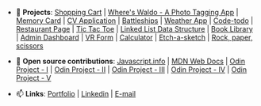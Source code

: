 - 📄 **Projects**: [Shopping Cart](https://github.com/marcusicaro/shopping-cart) | [Where's Waldo - A Photo Tagging App](https://github.com/marcusicaro/wheres-waldo) | [Memory Card](https://github.com/marcusicaro/chainsaw-man-memory-card) | [CV Application](https://github.com/marcusicaro/cv-application) | [Battleships](https://github.com/marcusicaro/battleships) | [Weather App](https://github.com/marcusicaro/weather-app) | [Code-todo](https://github.com/marcusicaro/code-todo) | [Restaurant Page](https://github.com/marcusicaro/burger-burger) | [Tic Tac Toe](https://github.com/marcusicaro/tic-tac-toe) | [Linked List Data Structure](https://github.com/marcusicaro/data-structure-linked-list) | [Book Library](https://github.com/marcusicaro/book-library) | [Admin Dashboard](https://github.com/marcusicaro/admin-dashboard) | [VR Form](https://github.com/marcusicaro/vrform) | [Calculator](https://github.com/marcusicaro/calculator) | [Etch-a-sketch](https://github.com/marcusicaro/etch-a-sketch) | [Rock, paper, scissors](https://github.com/marcusicaro/rock-paper-scissors)

- 🌱 **Open source contributions**: [Javascript.info](https://github.com/javascript-tutorial/en.javascript.info/pull/3334#issuecomment-1404104548) | [MDN Web Docs](https://github.com/mdn/content/pull/22497) | [Odin Project - I](https://github.com/TheOdinProject/curriculum/pull/24763) | [Odin Project - II](https://github.com/TheOdinProject/curriculum/pull/24725) | [Odin Project - III](https://github.com/TheOdinProject/curriculum/pull/24985) | [Odin Project - IV](https://github.com/TheOdinProject/theodinproject/pull/3567) | [Odin Project - V](https://github.com/TheOdinProject/curriculum/pull/25019#issuecomment-1398592144)

- 📫 **Links**: [Portfolio](https://marcusicaro.com.br/) | [Linkedin](https://www.linkedin.com/in/marcus-%C3%ADcaro-118164234/) | [E-mail](marcusicaromc@gmail.com)

